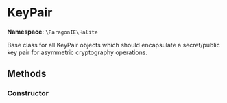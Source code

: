 # KeyPair

**Namespace**: `\ParagonIE\Halite`

Base class for all KeyPair objects which should encapsulate a secret/public key
pair for asymmetric cryptography operations.

## Methods

### Constructor

